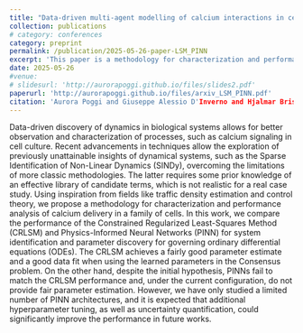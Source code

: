 ```yaml
---
title: "Data-driven multi-agent modelling of calcium interactions in cell culture: PINN vs Regularized Least-squares"
collection: publications
# category: conferences
category: preprint
permalink: /publication/2025-05-26-paper-LSM_PINN
excerpt: 'This paper is a methodology for characterization and performance analysis of calcium delivery in a family of cells.'
date: 2025-05-26
#venue: 
# slidesurl: 'http://aurorapoggi.github.io/files/slides2.pdf'
paperurl: 'http://aurorapoggi.github.io/files/arxiv_LSM_PINN.pdf'
citation: 'Aurora Poggi and Giuseppe Alessio D'Inverno and Hjalmar Brismar and Ozan Öktem and Matthieu Barreau and Kateryna Morozovska (2025). Data-driven multi-agent modelling of calcium interactions in cell culture: PINN vs Regularized Least-squares.'
---
```


Data-driven discovery of dynamics in biological systems allows for better observation and characterization of processes, such as calcium signaling in cell culture. Recent advancements in techniques allow the exploration of previously unattainable insights of dynamical systems, such as the Sparse Identification of Non-Linear Dynamics (SINDy), overcoming the limitations of more classic methodologies. The latter requires some prior knowledge of an effective library of candidate terms, which is not realistic for a real case study. Using inspiration from fields like traffic density estimation and control theory, we propose a methodology for characterization and performance analysis of calcium delivery in a family of cells. In this work, we compare the performance of the Constrained Regularized Least-Squares Method (CRLSM) and Physics-Informed Neural Networks (PINN) for system identification and parameter discovery for governing ordinary differential equations (ODEs). The CRLSM achieves a fairly good parameter estimate and a good data fit when using the learned parameters in the Consensus problem. On the other hand, despite the initial hypothesis, PINNs fail to match the CRLSM performance and, under the current configuration, do not provide fair parameter estimation. However, we have only studied a limited number of PINN architectures, and it is expected that additional hyperparameter tuning, as well as uncertainty quantification, could significantly improve the performance in future works.